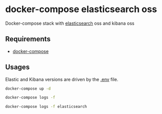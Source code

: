 # docker-compose elasticsearch oss

Docker-compose stack with [elasticsearch](https://www.elastic.co/) oss and kibana oss

## Requirements

- [docker-compose](https://docs.docker.com/compose/)

## Usages

Elastic and Kibana versions are driven by the [.env](.env) file.

```sh
docker-compose up -d
```

```sh
docker-compose logs -f
```

```sh
docker-compose logs -f elasticsearch
```